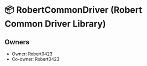 📦 RobertCommonDriver (Robert Common Driver Library) 
=====================================================================

## Owners

* Owner: Robert0423
* Co-owner: Robert0423
